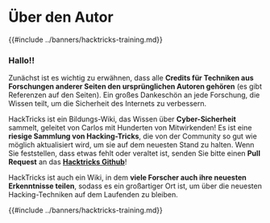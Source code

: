# Über den Autor

{{#include ../banners/hacktricks-training.md}}

### Hallo!!

Zunächst ist es wichtig zu erwähnen, dass alle **Credits für Techniken aus Forschungen anderer Seiten den ursprünglichen Autoren gehören** (es gibt Referenzen auf den Seiten). Ein großes Dankeschön an jede Forschung, die Wissen teilt, um die Sicherheit des Internets zu verbessern.

HackTricks ist ein Bildungs-Wiki, das Wissen über **Cyber-Sicherheit** sammelt, geleitet von Carlos mit Hunderten von Mitwirkenden! Es ist eine **riesige Sammlung von Hacking-Tricks**, die von der Community so gut wie möglich aktualisiert wird, um sie auf dem neuesten Stand zu halten. Wenn Sie feststellen, dass etwas fehlt oder veraltet ist, senden Sie bitte einen **Pull Request** an das [**Hacktricks Github**](https://github.com/carlospolop/hacktricks)!

HackTricks ist auch ein Wiki, in dem **viele Forscher auch ihre neuesten Erkenntnisse teilen**, sodass es ein großartiger Ort ist, um über die neuesten Hacking-Techniken auf dem Laufenden zu bleiben.

{{#include ../banners/hacktricks-training.md}}
